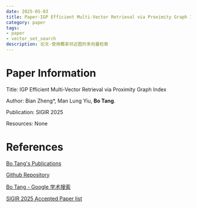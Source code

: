 ```yaml
---
date: 2025-05-03
title: Paper-IGP Efficient Multi-Vector Retrieval via Proximity Graph Index
category: paper
tags:
- paper
- vector_set_search
description: 论文-使用概率邻近图的多向量检索
---
```


# Paper Information

Title: IGP Efficient Multi-Vector Retrieval via Proximity Graph Index

Author: Bian Zheng*, Man Lung Yiu, **Bo Tang**.

Publication: SIGIR 2025

Resources: None



# References

[Bo Tang's Publications](https://acm.sustech.edu.cn/btang/pub.html)

[Github Repository](https://github.com/DBGroup-SUSTech/multi-vector-retrieval)

[‪Bo Tang‬ - ‪Google 学术搜索‬](https://scholar.google.com/citations?hl=zh-CN&user=og0Jsq4AAAAJ&view_op=list_works&sortby=pubdate)

[SIGIR 2025 Accepted Paper list](https://sigir2025.dei.unipd.it/accepted-papers.html)

